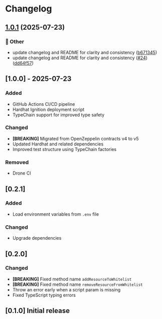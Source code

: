 # Changelog

## [1.0.1](https://github.com/iExecBlockchainComputing/whitelist-smart-contract/compare/v1.0.0...v1.0.1) (2025-07-23)


### 🧰 Other

* update changelog and README for clarity and consistency ([b671345](https://github.com/iExecBlockchainComputing/whitelist-smart-contract/commit/b6713458de9626e9cb1459e4dd4860f0fe71fad6))
* update changelog and README for clarity and consistency ([#24](https://github.com/iExecBlockchainComputing/whitelist-smart-contract/issues/24)) ([dd64f57](https://github.com/iExecBlockchainComputing/whitelist-smart-contract/commit/dd64f57109c070cf5e9408550c9718c3f1fbda0e))

## [1.0.0] - 2025-07-23

### Added

- GitHub Actions CI/CD pipeline
- Hardhat Ignition deployment script
- TypeChain support for improved type safety

### Changed

- **[BREAKING]** Migrated from OpenZeppelin contracts v4 to v5
- Updated Hardhat and related dependencies
- Improved test structure using TypeChain factories

### Removed

- Drone CI

## [0.2.1]

### Added

- Load environment variables from `.env` file

### Changed

- Upgrade dependencies

## [0.2.0]

### Changed

- **[BREAKING]** Fixed method name `addResourceToWhitelist`
- **[BREAKING]** Fixed method name `removeResourceFromWhitelist`
- Throw an error early when a script param is missing
- Fixed TypeScript typing errors

## [0.1.0] Initial release
